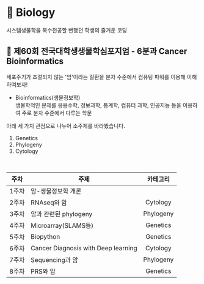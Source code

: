 # :cactus: Biology
시스템생물학을 복수전공할 뻔했던 학생의 즐거운 코딩

## :microscope: 제60회 전국대학생생물학심포지엄 - 6분과 Cancer Bioinformatics
세포주기가 조절되지 않는 '암'이라는 질환을 분자 수준에서 컴퓨팅 파워를 이용해 이해하여보자!

- Bioinformatics(생물정보학)    
생물학적인 문제를 응용수학, 정보과학, 통계학, 컴퓨터 과학, 인공지능 등을 이용하여 주로 분자 수준에서 다루는 학문

아래 세 가지 관점으로 나누어 소주제를 바라봤습니다.
1. Genetics
2. Phylogeny
3. Cytology

<br>
   
|주차|주제|카테고리|
|:----:|------------------|:---------:|
|1주차|암-생물정보학 개론||
|2주차|RNAseq와 암|Cytology|
|3주차|암과 관련된 phylogeny|Phylogeny|
|4주차|Microarray(SLAMS등)|Genetics|
|5주차|Biopython|Genetics|
|6주차|Cancer Diagnosis with Deep learning|Cytology|
|7주차|Sequencing과 암|Phylogeny|
|8주차|PRS와 암|Genetics|
